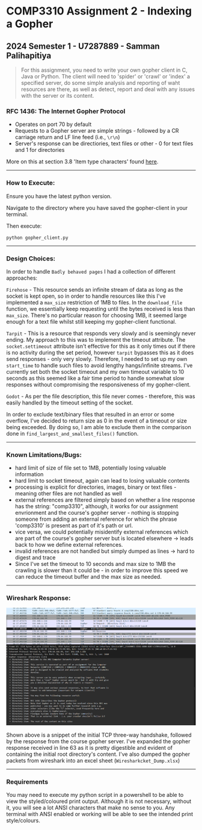 # COMP3310 Assignment 2 - Indexing a Gopher

## 2024 Semester 1 - U7287889 - Samman Palihapitiya

> For this assignment, you need to write your own gopher client in C, Java or Python. The client will need to 'spider' or 'crawl' or 'index' a specified server, do some simple analysis and reporting of waht resources are there, as well as detect, report and deal with any issues with the server or its content.

### RFC 1436: The Internet Gopher Protocol

* Operates on port 70 by default
* Requests to a Gopher server are simple strings - followed by a CR carriage return and LF line feed (i.e., `\r\n`)
* Server's response can be directiories, text files or other - 0 for text files and 1 for directories

More on this at section 3.8 'Item type characters' found [here](https://www.rfc-editor.org/rfc/rfc1436).

---

### How to Execute:

Ensure you have the latest python version.

Navigate to the directory where you have saved the gopher-client in your terminal.

Then execute:

```
python gopher_client.py
```

---

### Design Choices:

In order to handle `Badly behaved pages` I had a collection of different approaches:

`Firehose` - This resource sends an infinite stream of data as long as the socket is kept open, so in order to handle resources like this I've implemented a `max_size` restriction of 1MB to files. In the `download_file` function, we essentially keep requesting until the bytes received is less than `max_size`. There's no particular reason for choosing 1MB, it seemed large enough for a text file whilst still keeping my gopher-client functional.

`Tarpit` - This is a resource that responds very slowly and is seemingly never ending. My approach to this was to implement the timeout attribute. The `socket.settimeout` attribute isn't effective for this as it only times out if there is no activity during the set period, however `tarpit` bypasses this as it does send responses - only very slowly. Therefore, I needed to set up my own `start_time` to handle such files to avoid lengthy hangs/infinite streams. I've currently set both the socket timeout and my own timeout variable to 10 seconds as this seemed like a fair time period to handle somewhat slow responses without compromising the responsiveness of my gopher-client.

`Godot` - As per the file description, this file never comes - therefore, this was easily handled by the timeout setting of the socket.

In order to exclude text/binary files that resulted in an error or some overflow, I've decided to return size as 0 in the event of a timeout or size being exceeded. By doing so, I am able to exclude them in the comparison done in `find_largest_and_smallest_files()` function.

---

### Known Limitations/Bugs:

* hard limit of size of file set to 1MB, potentially losing valuable information
* hard limit to socket timeout, again can lead to losing valuable contents
* processing is explicit for directories, images, binary or text files - meaning other files are not handled as well
* external references are filtered simply based on whether a line response has the string: "comp3310", although, it works for our assignment envrionment and the course's gopher server - nothing is stopping someone from adding an external reference for which the phrase 'comp3310' is present as part of it's path or url.
* vice versa, we could potentially misidentify external references which are part of the course's gopher server but is located elsewhere -> leads back to how we define external references.
* invalid references are not handled but simply dumped as lines -> hard to digest and trace
* Since I've set the timeout to 10 seconds and max size to 1MB the crawling is slower than it could be - in order to improve this speed we can reduce the timeout buffer and the max size as needed.

---

### Wireshark Response:

![1712630563240](image/README/1712630563240.png)

Shown above is a snippet of the initial TCP three-way handshake, followed by the response from the course gopher server. I've expanded the gopher response received in line 63 as it is pretty digestible and evident of containing the initial root directory's content. I've also dumped the gopher packets from wireshark into an excel sheet (`Wiresharkcket_Dump.xlsx`)

---

### Requirements

You may need to execute my python script in a powershell to be able to view the styled/coloured print output. Although it is not necessary, without it, you will see a lot ANSI characters that make no sense to you.
Any terminal with ANSI enabled or working will be able to see the intended print style/colours.

